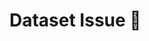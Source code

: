 # Dataset Issue :bug:

<!--- Provide the description of the issue including all the relevant information such as the dataset name, and the content involved in the issue (e.g., the link to the collection is not available anymore or the dataset license changed). Also, please list possible solution(s) when available (e.g., the link for downloading the dataset changed). -->

